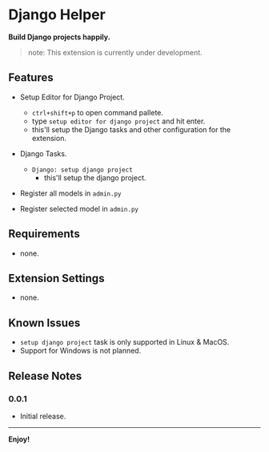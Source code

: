 # Django Helper

**Build Django projects happily.**

> note: This extension is currently under development.

## Features

- Setup Editor for Django Project.

  - `ctrl+shift+p` to open command pallete.
  - type `setup editor for django project` and hit enter.
  - this'll setup the Django tasks and other configuration for the extension.

- Django Tasks.

  - `Django: setup django project`
    - this'll setup the django project.

- Register all models in `admin.py`
- Register selected model in `admin.py`

## Requirements

- none.

## Extension Settings

- none.

## Known Issues

- `setup django project` task is only supported in Linux & MacOS.
- Support for Windows is not planned.

## Release Notes

### 0.0.1

- Initial release.

---

**Enjoy!**
